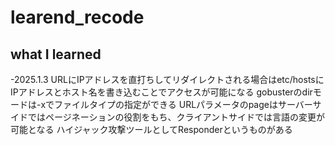 # learend_recode
## what I learned
-2025.1.3
URLにIPアドレスを直打ちしてリダイレクトされる場合はetc/hostsにIPアドレスとホスト名を書き込むことでアクセスが可能になる
gobusterのdirモードは-xでファイルタイプの指定ができる
URLパラメータのpageはサーバーサイドではページネーションの役割をもち、クライアントサイドでは言語の変更が可能となる
ハイジャック攻撃ツールとしてResponderというものがある